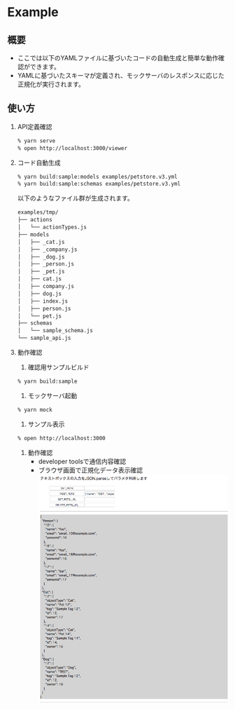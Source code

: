 # Example

## 概要
- ここでは以下のYAMLファイルに基づいたコードの自動生成と簡単な動作確認ができます。
- YAMLに基づいたスキーマが定義され、モックサーバのレスポンスに応じた正規化が実行されます。

## 使い方
1. API定義確認  
    ```bash
    % yarn serve
    % open http://localhost:3000/viewer
    ```
1. コード自動生成
    ```bash
    % yarn build:sample:models examples/petstore.v3.yml 
    % yarn build:sample:schemas examples/petstore.v3.yml 
    ```
    
    以下のようなファイル群が生成されます。
    ```bash
    examples/tmp/
    ├── actions
    │   └── actionTypes.js
    ├── models
    │   ├── _cat.js
    │   ├── _company.js
    │   ├── _dog.js
    │   ├── _person.js
    │   ├── _pet.js
    │   ├── cat.js
    │   ├── company.js
    │   ├── dog.js
    │   ├── index.js
    │   ├── person.js
    │   └── pet.js
    ├── schemas
    │   └── sample_schema.js
    └── sample_api.js

    ```
1. 動作確認  
    1. 確認用サンプルビルド  
      ```bash
      % yarn build:sample
      ```
    1. モックサーバ起動  
      ```bash
      % yarn mock
      ```
    1. サンプル表示  
      ```bash
      % open http://localhost:3000
      ```
    1. 動作確認
       - developer toolsで通信内容確認
       - ブラウザ画面で正規化データ表示確認  
         ![sample-image](./images/sample-image.png)
       

